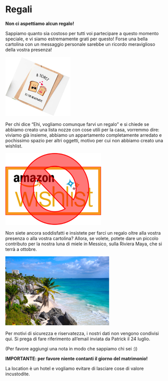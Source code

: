 # Regali

**Non ci aspettiamo alcun regalo!**


Sappiamo quanto sia costoso per tutti voi partecipare a questo momento speciale, e vi siamo estremamente grati per questo!
Forse una bella cartolina con un messaggio personale sarebbe un ricordo meraviglioso della vostra presenza!

![Gifts](Picture19.png)


Per chi dice “Ehi, vogliamo comunque farvi un regalo” e si chiede se abbiamo creato una lista nozze con cose utili per la casa, vorremmo dire: viviamo già insieme, abbiamo un appartamento completamente arredato e pochissimo spazio per altri oggetti, motivo per cui non abbiamo creato una wishlist.

<img src="Picture20.png" alt="No Wishlist" style="width:300px;"/>


Non siete ancora soddisfatti e insistete per farci un regalo oltre alla vostra presenza o alla vostra cartolina?
Allora, se volete, potete dare un piccolo contributo per la nostra luna di miele in Messico, sulla Riviera Maya, che si terrà a ottobre. 

![Honeymoon](Picture21.png)

Per motivi di sicurezza e riservatezza, i nostri dati non vengono condivisi qui. Si prega di fare riferimento all’email inviata da Patrick il 24 luglio.

(Per favore aggiungi una nota in modo che sappiamo chi sei :))

**IMPORTANTE: per favore niente contanti il giorno del matrimonio!**

La location è un hotel e vogliamo evitare di lasciare cose di valore incustodite.
